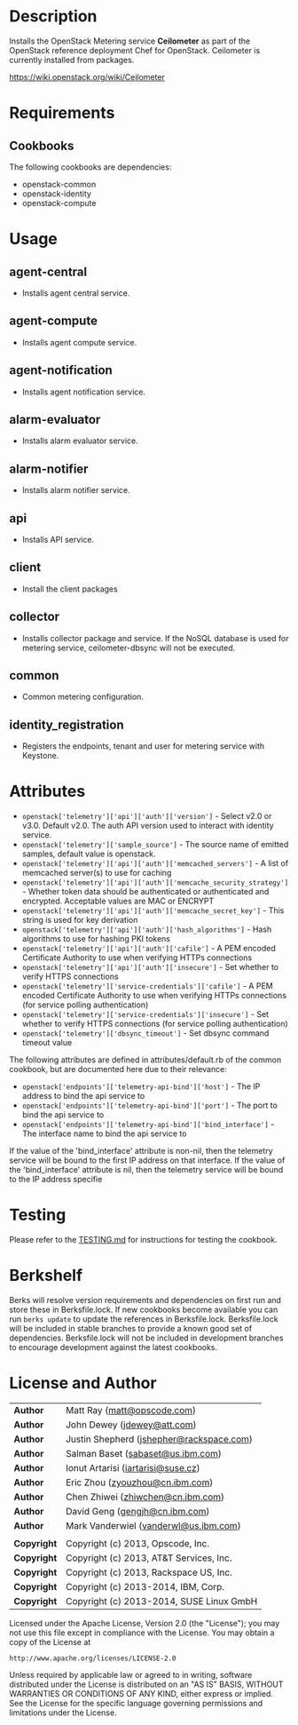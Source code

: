 Description
===========

Installs the OpenStack Metering service **Ceilometer** as part of the OpenStack
reference deployment Chef for OpenStack.  Ceilometer is currently installed
from packages.

https://wiki.openstack.org/wiki/Ceilometer

Requirements
============

Cookbooks
---------

The following cookbooks are dependencies:

* openstack-common
* openstack-identity
* openstack-compute

Usage
=====

agent-central
----
- Installs agent central service.

agent-compute
----
- Installs agent compute service.

agent-notification
----
- Installs agent notification service.

alarm-evaluator
----
- Installs alarm evaluator service.

alarm-notifier
----
- Installs alarm notifier service.

api
----
- Installs API service.

client
----
- Install the client packages

collector
----
- Installs collector package and service. If the NoSQL database is used for metering service, ceilometer-dbsync will not be executed.

common
----
- Common metering configuration.

identity_registration
----
- Registers the endpoints, tenant and user for metering service with Keystone.

Attributes
==========

* `openstack['telemetry']['api']['auth']['version']` - Select v2.0 or v3.0. Default v2.0. The auth API version used to interact with identity service.
* `openstack['telemetry']['sample_source']` -  The source name of emitted samples, default value is openstack.
* `openstack['telemetry']['api']['auth']['memcached_servers']` - A list of memcached server(s) to use for caching
* `openstack['telemetry']['api']['auth']['memcache_security_strategy']` - Whether token data should be authenticated or authenticated and encrypted. Acceptable values are MAC or ENCRYPT
* `openstack['telemetry']['api']['auth']['memcache_secret_key']` - This string is used for key derivation
* `openstack['telemetry']['api']['auth']['hash_algorithms']` - Hash algorithms to use for hashing PKI tokens
* `openstack['telemetry']['api']['auth']['cafile']` - A PEM encoded Certificate Authority to use when verifying HTTPs connections
* `openstack['telemetry']['api']['auth']['insecure']` - Set whether to verify HTTPS connections
* `openstack['telemetry']['service-credentials']['cafile']` - A PEM encoded Certificate Authority to use when verifying HTTPs connections (for service polling authentication)
* `openstack['telemetry']['service-credentials']['insecure']` - Set whether to verify HTTPS connections (for service polling authentication)
* `openstack['telemetry']['dbsync_timeout']` - Set dbsync command timeout value

The following attributes are defined in attributes/default.rb of the common cookbook, but are documented here due to their relevance:

* `openstack['endpoints']['telemetry-api-bind']['host']` - The IP address to bind the api service to
* `openstack['endpoints']['telemetry-api-bind']['port']` - The port to bind the api service to
* `openstack['endpoints']['telemetry-api-bind']['bind_interface']` - The interface name to bind the api service to

If the value of the 'bind_interface' attribute is non-nil, then the telemetry service will be bound to the first IP address on that interface.  If the value of the 'bind_interface' attribute is nil, then the telemetry service will be bound to the IP address specifie

Testing
=====

Please refer to the [TESTING.md](TESTING.md) for instructions for testing the cookbook.

Berkshelf
=====

Berks will resolve version requirements and dependencies on first run and
store these in Berksfile.lock. If new cookbooks become available you can run
`berks update` to update the references in Berksfile.lock. Berksfile.lock will
be included in stable branches to provide a known good set of dependencies.
Berksfile.lock will not be included in development branches to encourage
development against the latest cookbooks.

License and Author
==================

|                      |                                                    |
|:---------------------|:---------------------------------------------------|
| **Author**           |  Matt Ray (<matt@opscode.com>)                     |
| **Author**           |  John Dewey (<jdewey@att.com>)                     |
| **Author**           |  Justin Shepherd (<jshepher@rackspace.com>)        |
| **Author**           |  Salman Baset (<sabaset@us.ibm.com>)               |
| **Author**           |  Ionut Artarisi (<iartarisi@suse.cz>)              |
| **Author**           |  Eric Zhou (<zyouzhou@cn.ibm.com>)                 |
| **Author**           |  Chen Zhiwei (<zhiwchen@cn.ibm.com>)               |
| **Author**           |  David Geng (<gengjh@cn.ibm.com>)                  |
| **Author**           |  Mark Vanderwiel (<vanderwl@us.ibm.com>)           |
|                      |                                                    |
| **Copyright**        |  Copyright (c) 2013, Opscode, Inc.                 |
| **Copyright**        |  Copyright (c) 2013, AT&T Services, Inc.           |
| **Copyright**        |  Copyright (c) 2013, Rackspace US, Inc.            |
| **Copyright**        |  Copyright (c) 2013-2014, IBM, Corp.               |
| **Copyright**        |  Copyright (c) 2013-2014, SUSE Linux GmbH          |


Licensed under the Apache License, Version 2.0 (the "License");
you may not use this file except in compliance with the License.
You may obtain a copy of the License at

    http://www.apache.org/licenses/LICENSE-2.0

Unless required by applicable law or agreed to in writing, software
distributed under the License is distributed on an "AS IS" BASIS,
WITHOUT WARRANTIES OR CONDITIONS OF ANY KIND, either express or implied.
See the License for the specific language governing permissions and
limitations under the License.
